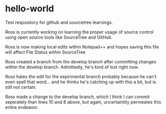 # hello-world
Test respository for github and sourcetree learnings.

Ross is currently working on learning the proper usage of source control using open source tools like SourceTree and GitHub.

Ross is now making local edits within Notepad++ and hopes saving this file will affect File Status within SourceTree

Ross created a branch from the develop branch after committing changes within the develop branch. Admittedly, he's kind of lost right now.

Ross hates the edit for the expirimental branch probably because he can't even spell that word... and he thinks he's catching up with this a bit, but is still not certain.

Ross made a change to the develop branch, which I think I can commit seperately than lines 10 and 8 above, but again, uncertaintity permeates this entire endeavor.